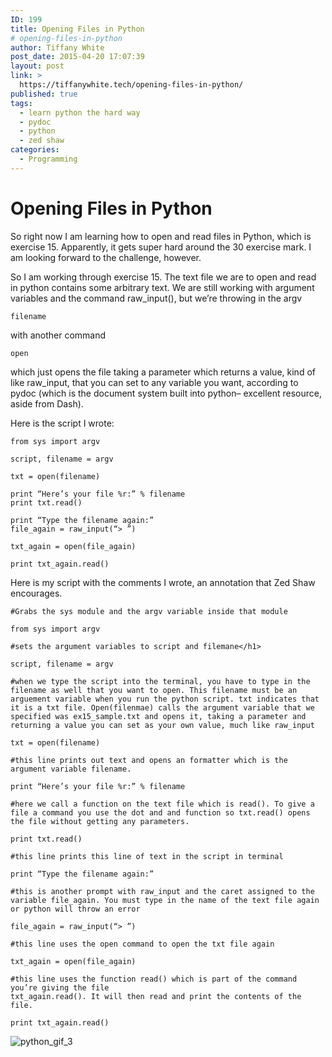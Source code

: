 ```yaml
---
ID: 199
title: Opening Files in Python
# opening-files-in-python
author: Tiffany White
post_date: 2015-04-20 17:07:39
layout: post
link: >
  https://tiffanywhite.tech/opening-files-in-python/
published: true
tags:
  - learn python the hard way
  - pydoc
  - python
  - zed shaw
categories:
  - Programming
---
```

<h1>Opening Files in Python</h1>

So right now I am learning how to open and read files in Python, which is exercise 15. Apparently, it gets super hard around the 30 exercise mark. I am looking forward to the challenge, however.

So I am working through exercise 15. The text file we are to open and read in python contains some arbitrary text. We are still working with argument variables and the command raw_input(), but we’re throwing in the argv

<pre><code>filename
</code></pre>

with another command

<pre><code>open
</code></pre>

which just opens the file taking a parameter which returns a value, kind of like raw_input, that you can set to any variable you want, according to pydoc (which is the document system built into python– excellent resource, aside from Dash).

Here is the script I wrote:

<pre><code>from sys import argv

script, filename = argv

txt = open(filename)

print “Here’s your file %r:” % filename
print txt.read()

print “Type the filename again:”
file_again = raw_input(“&gt; ”)

txt_again = open(file_again)

print txt_again.read()
</code></pre>

Here is my script with the comments I wrote, an annotation that Zed Shaw encourages.

<pre><code>#Grabs the sys module and the argv variable inside that module

from sys import argv

#sets the argument variables to script and filemane&lt;/h1&gt;

script, filename = argv

#when we type the script into the terminal, you have to type in the filename as well that you want to open. This filename must be an arguement variable when you run the python script. txt indicates that it is a txt file. Open(filenmae) calls the argument variable that we specified was ex15_sample.txt and opens it, taking a parameter and returning a value you can set as your own value, much like raw_input

txt = open(filename)

#this line prints out text and opens an formatter which is the argument variable filename.

print “Here’s your file %r:” % filename

#here we call a function on the text file which is read(). To give a file a command you use the dot and and function so txt.read() opens the file without getting any parameters.

print txt.read()

#this line prints this line of text in the script in terminal

print “Type the filename again:”

#this is another prompt with raw_input and the caret assigned to the variable file_again. You must type in the name of the text file again or python will throw an error

file_again = raw_input(“&gt; ”)

#this line uses the open command to open the txt file again

txt_again = open(file_again)

#this line uses the function read() which is part of the command you’re giving the file 
txt_again.read(). It will then read and print the contents of the file.

print txt_again.read()
</code></pre>

<img src="http://helloburgh.me/wp-content/uploads/2015/04/wpid-reading_text_files_in_python.gif" alt="python_gif_3" />